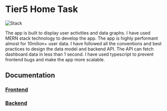 # Tier5 Home Task

![Stack](https://github.com/zahinafsar/Tier5-Home-Task/blob/main/public/video.gif?raw=true)

The app is built to display user activities and data graphs. I have used MERN stack technology to develop the app. The app is highly performant almost for 10milion+ user data. I have followed all the conventions and best practices to design the data model and backend API. The API can fetch dashboard data in less than 1 second. I have used typescript to prevent frontend bugs and make the app more scalable.

## Documentation

### [Frontend](https://github.com/zahinafsar/Tier5-Home-Task/tree/main/client)

### [Backend](https://github.com/zahinafsar/Tier5-Home-Task/tree/main/server)